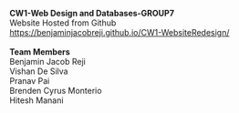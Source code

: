 <b>CW1-Web Design and Databases-GROUP7</b><br>
Website Hosted from Github<br>
https://benjaminjacobreji.github.io/CW1-WebsiteRedesign/<br>
<br>
<b>Team Members</b><br>
Benjamin Jacob Reji<br>
Vishan De Silva<br>
Pranav Pai<br>
Brenden Cyrus Monterio<br>
Hitesh Manani<br>
